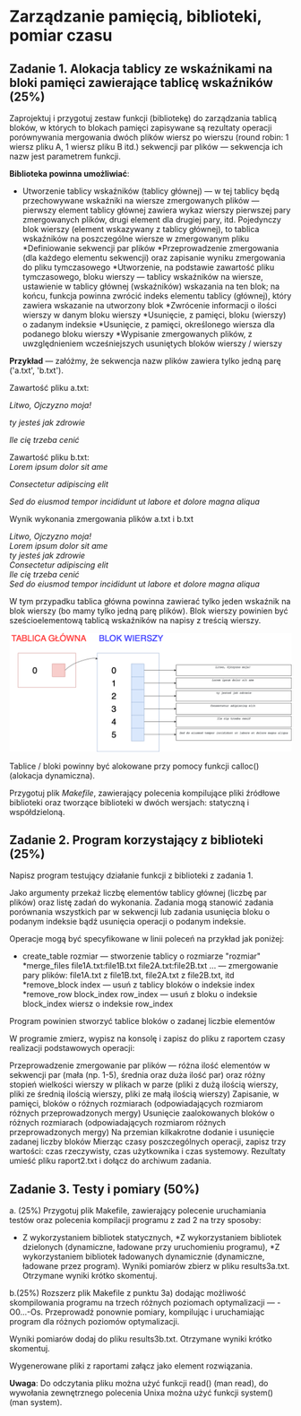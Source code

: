 # Zarządzanie pamięcią, biblioteki, pomiar czasu 

## Zadanie 1. Alokacja tablicy ze wskaźnikami na bloki pamięci zawierające  tablicę wskaźników (25%)

Zaprojektuj i przygotuj zestaw funkcji (bibliotekę) do zarządzania tablicą bloków, w których to blokach pamięci zapisywane są rezultaty operacji porównywania mergowania dwóch plików wiersz po wierszu (round robin: 1 wiersz pliku A, 1 wiersz pliku B itd.) sekwencji par plików  — sekwencja ich nazw jest parametrem funkcji.

**Biblioteka powinna umożliwiać**:  
  

* Utworzenie tablicy wskaźników (tablicy głównej) — w tej tablicy będą przechowywane wskaźniki na wiersze zmergowanych plików — pierwszy element tablicy głównej zawiera wykaz wierszy pierwszej pary zmergowanych plików, drugi element dla drugiej pary, itd. Pojedynczy blok wierszy (element wskazywany z tablicy głównej), to tablica wskaźników na poszczególne wiersze w zmergowanym pliku
*Definiowanie sekwencji par plików
*Przeprowadzenie zmergowania (dla każdego elementu sekwencji) oraz zapisanie wyniku zmergowania do pliku tymczasowego
*Utworzenie, na podstawie zawartość pliku tymczasowego, bloku wierszy — tablicy wskaźników na wiersze, ustawienie w tablicy głównej (wskaźników) wskazania na ten blok; na końcu, funkcja powinna zwrócić indeks elementu tablicy (głównej), który zawiera wskazanie na utworzony blok
*Zwrócenie informacji o ilości wierszy w danym bloku wierszy
*Usunięcie, z pamięci, bloku (wierszy) o zadanym indeksie
*Usunięcie, z pamięci, określonego wiersza dla podanego bloku wierszy
*Wypisanie zmergowanych plików, z uwzględnieniem wcześniejszych usuniętych bloków wierszy / wierszy

**Przykład** — załóżmy, że sekwencja nazw plików zawiera tylko jedną parę ('a.txt', 'b.txt').

Zawartość pliku a.txt:

_Litwo, Ojczyzno moja!_

_ty jesteś jak zdrowie_

_Ile cię trzeba cenić_

Zawartość pliku b.txt:  
_Lorem ipsum dolor sit ame_ 

_Consectetur adipiscing elit_

_Sed do eiusmod tempor incididunt ut labore et dolore magna aliqua_

Wynik wykonania zmergowania plików a.txt i b.txt

_Litwo, Ojczyzno moja!_   
_Lorem ipsum dolor sit ame_   
_ty jesteś jak zdrowie_  
_Consectetur adipiscing elit_   
_Ile cię trzeba cenić_  
_Sed do eiusmod tempor incididunt ut labore et dolore magna aliqua_  

W tym przypadku tablica główna powinna zawierać tylko jeden wskaźnik na  blok wierszy (bo mamy tylko jedną parę plików).  Blok wierszy powinien być sześcioelementową tablicą wskaźników na napisy z treścią wierszy.

![Alt text](image.png)

Tablice / bloki powinny być alokowane przy pomocy funkcji calloc() (alokacja dynamiczna).

Przygotuj plik _Makefile_, zawierający polecenia kompilujące pliki źródłowe biblioteki oraz tworzące biblioteki w dwóch wersjach: statyczną i współdzieloną.

## Zadanie 2. Program korzystający z biblioteki (25%)
Napisz program testujący działanie funkcji z biblioteki z zadania 1.

Jako argumenty przekaż liczbę elementów tablicy głównej (liczbę par plików) oraz listę zadań do wykonania. Zadania mogą stanowić zadania porównania wszystkich par w sekwencji lub zadania usunięcia bloku o podanym indeksie bądź usunięcia operacji o podanym indeksie.

Operacje mogą być specyfikowane w linii poleceń na przykład jak poniżej:

* create_table rozmiar — stworzenie tablicy o rozmiarze "rozmiar"
*merge_files file1A.txt:file1B.txt file2A.txt:file2B.txt … — zmergowanie pary plików:  file1A.txt z file1B.txt, file2A.txt z file2B.txt, itd
*remove_block index — usuń z tablicy bloków o indeksie index
*remove_row block_index row_index — usuń z bloku o indeksie block_index wiersz o indeksie row_index  

Program powinien stworzyć tablice bloków o zadanej liczbie elementów

W programie zmierz, wypisz na konsolę i zapisz  do pliku z raportem  czasy realizacji podstawowych operacji:

Przeprowadzenie zmergowanie par plików — różna ilość elementów w sekwencji par (mała (np. 1-5), średnia oraz duża ilość par) oraz różny stopień wielkości wierszy w plikach w parze (pliki z dużą ilością wierszy, pliki ze średnią ilością wierszy, pliki ze małą ilością wierszy)
Zapisanie, w pamięci, bloków o różnych rozmiarach (odpowiadających rozmiarom różnych przeprowadzonych mergy)
Usunięcie zaalokowanych bloków o różnych rozmiarach  (odpowiadających rozmiarom różnych przeprowadzonych mergy)
Na przemian  kilkakrotne dodanie i usunięcie zadanej liczby bloków 
Mierząc czasy poszczególnych operacji, zapisz trzy wartości: czas rzeczywisty, czas użytkownika i czas systemowy. Rezultaty umieść pliku raport2.txt i dołącz do archiwum zadania.

## Zadanie 3. Testy i pomiary (50%)
a. (25%) Przygotuj plik Makefile, zawierający polecenie uruchamiania testów oraz polecenia kompilacji programu z zad 2 na trzy sposoby:  
* Z wykorzystaniem bibliotek statycznych,
*Z wykorzystaniem bibliotek dzielonych (dynamiczne, ładowane przy uruchomieniu programu),
*Z wykorzystaniem bibliotek ładowanych dynamicznie (dynamiczne, ładowane przez program).
Wyniki pomiarów zbierz w pliku results3a.txt. Otrzymane wyniki krótko skomentuj.  

b.(25%) Rozszerz plik Makefile z punktu 3a) dodając możliwość skompilowania programu na trzech różnych  poziomach optymalizacji — -O0…-Os. Przeprowadź ponownie pomiary, kompilując i uruchamiając program dla różnych poziomów optymalizacji.

Wyniki pomiarów dodaj do pliku results3b.txt. Otrzymane wyniki krótko skomentuj.

Wygenerowane pliki z raportami załącz jako element rozwiązania.

**Uwaga**: Do odczytania pliku można użyć funkcji read() (man read), do wywołania zewnętrznego polecenia Unixa można użyć funkcji system() (man system).